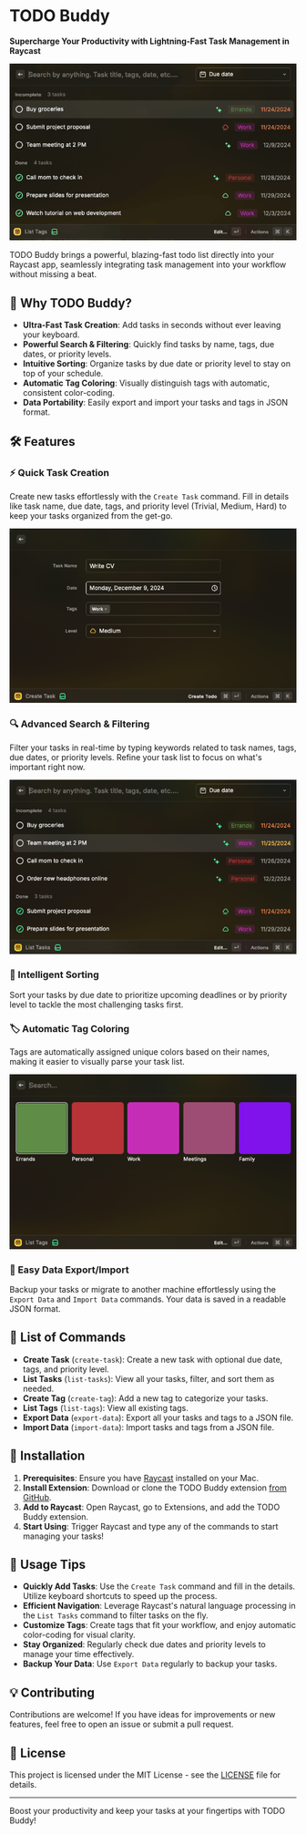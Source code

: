 # TODO Buddy

**Supercharge Your Productivity with Lightning-Fast Task Management in Raycast**

![demo](./screenshots/demo.gif)

TODO Buddy brings a powerful, blazing-fast todo list directly into your Raycast app, seamlessly integrating task management into your workflow without missing a beat.

## 🚀 Why TODO Buddy?

- **Ultra-Fast Task Creation**: Add tasks in seconds without ever leaving your keyboard.
- **Powerful Search & Filtering**: Quickly find tasks by name, tags, due dates, or priority levels.
- **Intuitive Sorting**: Organize tasks by due date or priority level to stay on top of your schedule.
- **Automatic Tag Coloring**: Visually distinguish tags with automatic, consistent color-coding.
- **Data Portability**: Easily export and import your tasks and tags in JSON format.

## 🛠 Features

### ⚡ Quick Task Creation

Create new tasks effortlessly with the `Create Task` command. Fill in details like task name, due date, tags, and priority level (Trivial, Medium, Hard) to keep your tasks organized from the get-go.

![add-task](./screenshots/create-task.png)

### 🔍 Advanced Search & Filtering

Filter your tasks in real-time by typing keywords related to task names, tags, due dates, or priority levels. Refine your task list to focus on what's important right now.

![list-tasks](./screenshots/search.png)

### 📅 Intelligent Sorting

Sort your tasks by due date to prioritize upcoming deadlines or by priority level to tackle the most challenging tasks first.

### 🏷️ Automatic Tag Coloring

Tags are automatically assigned unique colors based on their names, making it easier to visually parse your task list.

![list-tags](./screenshots/tags.png)

### 🔄 Easy Data Export/Import

Backup your tasks or migrate to another machine effortlessly using the `Export Data` and `Import Data` commands. Your data is saved in a readable JSON format.

## 📖 List of Commands

- **Create Task** (`create-task`): Create a new task with optional due date, tags, and priority level.
- **List Tasks** (`list-tasks`): View all your tasks, filter, and sort them as needed.
- **Create Tag** (`create-tag`): Add a new tag to categorize your tasks.
- **List Tags** (`list-tags`): View all existing tags.
- **Export Data** (`export-data`): Export all your tasks and tags to a JSON file.
- **Import Data** (`import-data`): Import tasks and tags from a JSON file.

## 🔧 Installation

1. **Prerequisites**: Ensure you have [Raycast](https://www.raycast.com/) installed on your Mac.
2. **Install Extension**: Download or clone the TODO Buddy extension [from GitHub](https://github.com/yuichkun/raycast-todo-buddy).
3. **Add to Raycast**: Open Raycast, go to Extensions, and add the TODO Buddy extension.
4. **Start Using**: Trigger Raycast and type any of the commands to start managing your tasks!

## 📝 Usage Tips

- **Quickly Add Tasks**: Use the `Create Task` command and fill in the details. Utilize keyboard shortcuts to speed up the process.
- **Efficient Navigation**: Leverage Raycast's natural language processing in the `List Tasks` command to filter tasks on the fly.
- **Customize Tags**: Create tags that fit your workflow, and enjoy automatic color-coding for visual clarity.
- **Stay Organized**: Regularly check due dates and priority levels to manage your time effectively.
- **Backup Your Data**: Use `Export Data` regularly to backup your tasks.

## 💡 Contributing

Contributions are welcome! If you have ideas for improvements or new features, feel free to open an issue or submit a pull request.

## 📄 License

This project is licensed under the MIT License - see the [LICENSE](LICENSE) file for details.

---

Boost your productivity and keep your tasks at your fingertips with TODO Buddy!